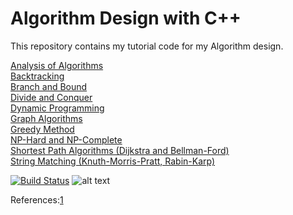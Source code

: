 # Algorithm Design with C++
This repository contains my tutorial code for my Algorithm design. 

[Analysis of Algorithms](src/Analysis_of_algorithms)  
[Backtracking](src/Backtracking)  
[Branch and Bound](src/Branch_and_bound)  
[Divide and Conquer](src/Divide_and_conquer)  
[Dynamic Programming](src/Dynamic_programming/)  
[Graph Algorithms](src/Graph_Algorithms)  
[Greedy Method](src/Greedy_method)  
[NP-Hard and NP-Complete](src/NP-Hard_and_NP-Complete)  
[Shortest Path Algorithms (Dijkstra and Bellman-Ford)](src/Shortest_Path_Algorithms_Dijkstra_and_Bellman-Ford)  
[String Matching (Knuth-Morris-Pratt, Rabin-Karp)](src/String_Matching_(Knuth-Morris-Pratt_Rabin-Karp))  


[![Build Status](https://travis-ci.org/behnamasadi/data_structure_algorithm.svg?branch=master)](https://travis-ci.com/behnamasadi/data_structure_algorithm)
![alt text](https://img.shields.io/badge/license-BSD-blue.svg)

References:[1](https://www.youtube.com/watch?v=0IAPZzGSbME&list=PLDN4rrl48XKpZkf03iYFl-O29szjTrs_O)
	

